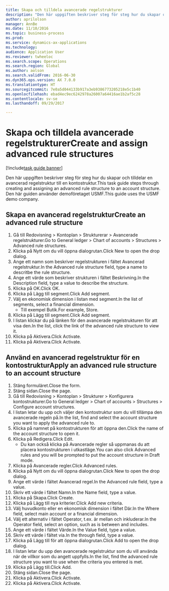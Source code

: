 ```yaml
--- 
title: Skapa och tilldela avancerade regelstrukturer
description: "Den här uppgiften beskriver steg för steg hur du skapar och tilldelar en avancerad regelstruktur till en kontostruktur."
author: aprilolson
manager: AnnBe
ms.date: 11/10/2016
ms.topic: business-process
ms.prod: 
ms.service: dynamics-ax-applications
ms.technology: 
audience: Application User
ms.reviewer: twheeloc
ms.search.scope: Operations
ms.search.region: Global
ms.author: aolson
ms.search.validFrom: 2016-06-30
ms.dyn365.ops.version: AX 7.0.0
ms.translationtype: HT
ms.sourcegitcommit: 7e0a5d044133b917a3eb9386773205218e5c1b40
ms.openlocfilehash: ebad4ec9ec6242978a26007a64416ae1b2af5c28
ms.contentlocale: sv-se
ms.lasthandoff: 09/29/2017

---
```

# <a name="create-and-assign-advanced-rule-structures"></a><span data-ttu-id="3f573-103">Skapa och tilldela avancerade regelstrukturer</span><span class="sxs-lookup"><span data-stu-id="3f573-103">Create and assign advanced rule structures</span></span>

[!include[task guide banner](../../includes/task-guide-banner.md)]

<span data-ttu-id="3f573-104">Den här uppgiften beskriver steg för steg hur du skapar och tilldelar en avancerad regelstruktur till en kontostruktur.</span><span class="sxs-lookup"><span data-stu-id="3f573-104">This task guide steps through creating and assigning an advanced rule structure to an account structure.</span></span> <span data-ttu-id="3f573-105">Den här guiden använder demoföretaget USMF.</span><span class="sxs-lookup"><span data-stu-id="3f573-105">This guide uses the USMF demo company.</span></span>


## <a name="create-an-advanced-rule-structure"></a><span data-ttu-id="3f573-106">Skapa en avancerad regelstruktur</span><span class="sxs-lookup"><span data-stu-id="3f573-106">Create an advanced rule structure</span></span>
1. <span data-ttu-id="3f573-107">Gå till Redovisning > Kontoplan > Strukturerar > Avancerade regelstrukturer.</span><span class="sxs-lookup"><span data-stu-id="3f573-107">Go to General ledger > Chart of accounts > Structures > Advanced rule structures.</span></span>
2. <span data-ttu-id="3f573-108">Klicka på Nytt om du vill öppna dialogrutan.</span><span class="sxs-lookup"><span data-stu-id="3f573-108">Click New to open the drop dialog.</span></span>
3. <span data-ttu-id="3f573-109">Ange ett namn som beskriver regelstrukturen i fältet Avancerad regelstruktur.</span><span class="sxs-lookup"><span data-stu-id="3f573-109">In the Advanced rule structure field, type a name to descritbe the rule structure.</span></span>
4. <span data-ttu-id="3f573-110">Ange ett värde som beskriver strukturen i fältet Beskrivning.</span><span class="sxs-lookup"><span data-stu-id="3f573-110">In the Description field, type a value to describe the structure.</span></span>
5. <span data-ttu-id="3f573-111">Klicka på OK.</span><span class="sxs-lookup"><span data-stu-id="3f573-111">Click OK.</span></span>
6. <span data-ttu-id="3f573-112">Klicka på Lägg till segment.</span><span class="sxs-lookup"><span data-stu-id="3f573-112">Click Add segment.</span></span>
7. <span data-ttu-id="3f573-113">Välj en ekonomisk dimension i listan med segment.</span><span class="sxs-lookup"><span data-stu-id="3f573-113">In the list of segments, select a financial dimension.</span></span>
    * <span data-ttu-id="3f573-114">Till exempel Butik.</span><span class="sxs-lookup"><span data-stu-id="3f573-114">For example, Store.</span></span>  
8. <span data-ttu-id="3f573-115">Klicka på Lägg till segment.</span><span class="sxs-lookup"><span data-stu-id="3f573-115">Click Add segment.</span></span>
9. <span data-ttu-id="3f573-116">I listan klickar du på länken för den avancerade regelstrukturen för att visa den.</span><span class="sxs-lookup"><span data-stu-id="3f573-116">In the list, click the link of the advanced rule structure to view it.</span></span>
10. <span data-ttu-id="3f573-117">Klicka på Aktivera.</span><span class="sxs-lookup"><span data-stu-id="3f573-117">Click Activate.</span></span>
11. <span data-ttu-id="3f573-118">Klicka på Aktivera.</span><span class="sxs-lookup"><span data-stu-id="3f573-118">Click Activate.</span></span>

## <a name="apply-an-advanced-rule-structure-to-an-account-structure"></a><span data-ttu-id="3f573-119">Använd en avancerad regelstruktur för en kontostruktur</span><span class="sxs-lookup"><span data-stu-id="3f573-119">Apply an advanced rule structure to an account structure</span></span>
1. <span data-ttu-id="3f573-120">Stäng formuläret.</span><span class="sxs-lookup"><span data-stu-id="3f573-120">Close the form.</span></span>
2. <span data-ttu-id="3f573-121">Stäng sidan.</span><span class="sxs-lookup"><span data-stu-id="3f573-121">Close the page.</span></span>
3. <span data-ttu-id="3f573-122">Gå till Redovisning > Kontoplan > Strukturer > Konfigurera kontostrukturer.</span><span class="sxs-lookup"><span data-stu-id="3f573-122">Go to General ledger > Chart of accounts > Structures > Configure account structures.</span></span>
4. <span data-ttu-id="3f573-123">I listan letar du upp och väljer den kontostruktur som du vill tillämpa den avancerade regeln på.</span><span class="sxs-lookup"><span data-stu-id="3f573-123">In the list, find and select the account structure you want to apply the advanced rule to.</span></span>
5. <span data-ttu-id="3f573-124">Klicka på namnet på kontostrukturen för att öppna den.</span><span class="sxs-lookup"><span data-stu-id="3f573-124">Click the name of the account structure to open it.</span></span>
6. <span data-ttu-id="3f573-125">Klicka på Redigera.</span><span class="sxs-lookup"><span data-stu-id="3f573-125">Click Edit.</span></span>
    * <span data-ttu-id="3f573-126">Du kan också klicka på Avancerade regler så uppmanas du att placera kontostrukturen i utkastläge.</span><span class="sxs-lookup"><span data-stu-id="3f573-126">You can also click Advanced rules and you will be prompted to put the account structure in Draft mode.</span></span>  
7. <span data-ttu-id="3f573-127">Klicka på Avancerade regler.</span><span class="sxs-lookup"><span data-stu-id="3f573-127">Click Advanced rules.</span></span>
8. <span data-ttu-id="3f573-128">Klicka på Nytt om du vill öppna dialogrutan.</span><span class="sxs-lookup"><span data-stu-id="3f573-128">Click New to open the drop dialog.</span></span>
9. <span data-ttu-id="3f573-129">Ange ett värde i fältet Avancerad regel.</span><span class="sxs-lookup"><span data-stu-id="3f573-129">In the Advanced rule field, type a value.</span></span>
10. <span data-ttu-id="3f573-130">Skriv ett värde i fältet Namn.</span><span class="sxs-lookup"><span data-stu-id="3f573-130">In the Name field, type a value.</span></span>
11. <span data-ttu-id="3f573-131">Klicka på Skapa.</span><span class="sxs-lookup"><span data-stu-id="3f573-131">Click Create.</span></span>
12. <span data-ttu-id="3f573-132">Klicka på Lägg till nya kriterier.</span><span class="sxs-lookup"><span data-stu-id="3f573-132">Click Add new criteria.</span></span>
13. <span data-ttu-id="3f573-133">Välj huvudkonto eller en ekonomisk dimension i fältet Där.</span><span class="sxs-lookup"><span data-stu-id="3f573-133">In the Where field, select main account or a financial dimension.</span></span>
14. <span data-ttu-id="3f573-134">Välj ett alternativ i fältet Operator, t.ex. är mellan och inkluderar.</span><span class="sxs-lookup"><span data-stu-id="3f573-134">In the Operator field, select an option, such as is between and includes.</span></span>
15. <span data-ttu-id="3f573-135">Ange ett värde i fältet Värde.</span><span class="sxs-lookup"><span data-stu-id="3f573-135">In the Value field, type a value.</span></span>
16. <span data-ttu-id="3f573-136">Skriv ett värde i fältet via.</span><span class="sxs-lookup"><span data-stu-id="3f573-136">In the through field, type a value.</span></span>
17. <span data-ttu-id="3f573-137">Klicka på Lägg till för att öppna dialogrutan.</span><span class="sxs-lookup"><span data-stu-id="3f573-137">Click Add to open the drop dialog.</span></span>
18. <span data-ttu-id="3f573-138">I listan letar du upp den avancerade regelstruktur som du vill använda när de villkor som du angett uppfylls.</span><span class="sxs-lookup"><span data-stu-id="3f573-138">In the list, find the advanced rule structure you want to use when the criteria you entered is met.</span></span>
19. <span data-ttu-id="3f573-139">Klicka på Lägg till.</span><span class="sxs-lookup"><span data-stu-id="3f573-139">Click Add.</span></span>
20. <span data-ttu-id="3f573-140">Stäng sidan.</span><span class="sxs-lookup"><span data-stu-id="3f573-140">Close the page.</span></span>
21. <span data-ttu-id="3f573-141">Klicka på Aktivera.</span><span class="sxs-lookup"><span data-stu-id="3f573-141">Click Activate.</span></span>
22. <span data-ttu-id="3f573-142">Klicka på Aktivera.</span><span class="sxs-lookup"><span data-stu-id="3f573-142">Click Activate.</span></span>


